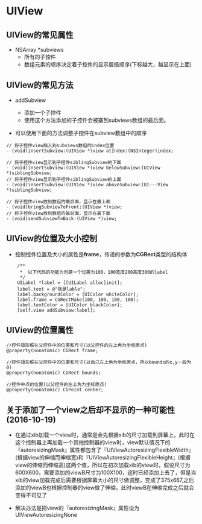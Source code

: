 # UIView


## UIView的常见属性
- NSArray *subviews
  - 所有的子控件
  - 数组元素的顺序决定着子控件的显示层级顺序(下标越大，越显示在上面)

## UIView的常见方法

- addSubview
  - 添加一个子控件
  - 使用这个方法添加的子控件会被塞到subviews数组的最后面。

- 可以使用下面的方法调整子控件在subview数组中的顺序

```objc
// 将子控件view插入到subviews数组的index位置
- (void)insertSubview:(UIView *)view atIndex:(NSInteger)index;

// 将子控件view显示到子控件siblingSubview的下面
- (void)insertSubview:(UIView *)view belowSubview:(UIView *)siblingSubview;
// 将子控件view显示到子控件siblingSubview的上面
- (void)insertSubview:(UIView *)view aboveSubview:(UI---View *)siblingSubview;

// 将子控件view放到数组的最后面，显示在最上面
- (void)bringSubviewToFront:(UIView *)view;
// 将子控件view放到数组的最前面，显示在最下面
- (void)sendSubviewToBack:(UIView *)view;
```

## UIView的位置及大小控制

- 控制控件位置及大小的属性是**frame**，传递的参数为**CGRect**类型的结构体
```objc
    /**
     *  以下代码的功能为创建一个位置为100，100宽度200高度300的label
     */
    UILabel *label = [[UILabel alloc]init];
    label.text = @"我是lable";
    label.backgroundColor = [UIColor whiteColor];
    label.frame = CGRectMake(100, 100, 100, 100);
    label.textColor = [UIColor blackColor];
    [self.view addSubview:label];
```


## UIView的位置属性

```objc
//控件矩形框在父控件中的位置和尺寸(以父控件的左上角为坐标原点)
@property(nonatomic) CGRect frame;

//控件矩形框在父控件中的位置和尺寸(以自己左上角为坐标原点，所以bounds的x,y一般为0)
@property(nonatomic) CGRect bounds;

//控件中点的位置(以父控件的左上角为坐标原点)
@property(nonatomic) CGPoint center;

```


## 关于添加了一个view之后却不显示的一种可能性(2016-10-19)
-  在通过xib加载一个view时，通常是会先根据xib的尺寸加载到屏幕上，此时在这个控制器上再加载一个其他控制器的view时，view默认情况下的『autoresizingMask』属性都包含了『UIViewAutoresizingFlexibleWidth』(根据view的伸缩而伸缩宽)和『UIViewAutoresizingFlexibleHeight』(根据view的伸缩而伸缩高)这两个值，所以在初次加载xib的view时，假设尺寸为600X600，需要添加的viewB尺寸为100X100，这时已经添加上去了，但是当xib的view加载完成后需要根据屏幕大小的尺寸做调整，变成了375x667,之后添加的viewB也根据控制器的view做了伸缩，此时viewB在伸缩完成之后就会变得不可见了 



 - 解决办法是把view的『autoresizingMask』属性设为UIViewAutoresizingNone
